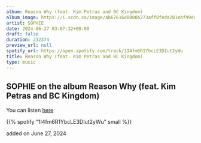 ```yaml
---
album: Reason Why (feat. Kim Petras and BC Kingdom)
album_image: https://i.scdn.co/image/ab67616d0000b273aff8feda281ebf99de7013e1
artist: SOPHIE
date: 2024-06-27 03:07:32+00:00
draft: false
duration: 232374
preview_url: null
spotify_url: https://open.spotify.com/track/1I4fm6R1YbcLE3DIut2yWu
title: Reason Why (feat. Kim Petras and BC Kingdom)
type: music
---
```



## SOPHIE on the album Reason Why (feat. Kim Petras and BC Kingdom)

You can listen [here](https://open.spotify.com/track/1I4fm6R1YbcLE3DIut2yWu)

{{% spotify "1I4fm6R1YbcLE3DIut2yWu" small %}}

added on June 27, 2024
